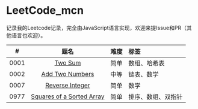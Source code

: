 # LeetCode_mcn

记录我的Leetcode记录，完全由JavaScript语言实现，欢迎来提Issue和PR（其他语言也欢迎）。

|  #   |                             题名                             | 难度 | 标签               |
| :--: | :----------------------------------------------------------: | :--: | :----------------- |
| 0001 | [Two Sum](https://github.com/Mcnwork2018/LeetCode_mcn/tree/master/solution/0001.%20Two%20Sum) | 简单 | 数组、哈希表       |
| 0002 | [Add Two Numbers](https://github.com/Mcnwork2018/LeetCode_mcn/tree/master/solution/0002.%20Add%20Two%20Numbers) | 中等 | 链表、数学         |
| 0007 | [Reverse Integer](https://github.com/Mcnwork2018/LeetCode_mcn/tree/master/solution/0007.%20Reverse%20Integer) | 简单 | 数学               |
| 0977 | [Squares of a Sorted Array](https://github.com/Mcnwork2018/LeetCode_mcn/tree/master/solution/0977.%20Squares%20of%20a%20Sorted%20Array) | 简单 | 排序、数组、双指针 |



